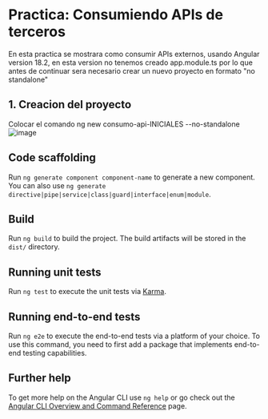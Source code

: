 # Practica: Consumiendo APIs de terceros

En esta practica se mostrara como consumir APIs externos, usando Angular version 18.2, en esta version no tenemos creado app.module.ts por lo que antes de continuar sera necesario crear un nuevo proyecto en formato "no standalone"

## 1. Creacion del proyecto

Colocar el comando ng new consumo-api-INICIALES --no-standalone
![image](https://github.com/user-attachments/assets/1c7437fe-f845-49d5-b5cb-50033eb5d904)


## Code scaffolding

Run `ng generate component component-name` to generate a new component. You can also use `ng generate directive|pipe|service|class|guard|interface|enum|module`.

## Build

Run `ng build` to build the project. The build artifacts will be stored in the `dist/` directory.

## Running unit tests

Run `ng test` to execute the unit tests via [Karma](https://karma-runner.github.io).

## Running end-to-end tests

Run `ng e2e` to execute the end-to-end tests via a platform of your choice. To use this command, you need to first add a package that implements end-to-end testing capabilities.

## Further help

To get more help on the Angular CLI use `ng help` or go check out the [Angular CLI Overview and Command Reference](https://angular.dev/tools/cli) page.
